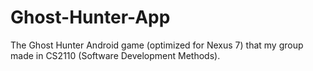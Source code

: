 # Ghost-Hunter-App
The Ghost Hunter Android game (optimized for Nexus 7) that my group made in CS2110 (Software Development Methods).

